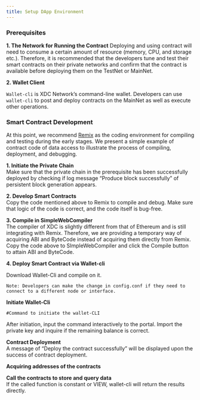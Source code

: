 ```yaml
---
title: Setup DApp Environment
---
```


### Prerequisites

**1. The Network for Running the Contract**
Deploying and using contract will need to consume a certain amount of resource (memory, CPU, and storage etc.). Therefore, it is recommended that the developers tune and test their smart contracts on their private networks and confirm that the contract is available before deploying them on the TestNet or MainNet.

**2. Wallet Client**

`Wallet-cli` is XDC Network’s command-line wallet. Developers can use `wallet-cli` to post and deploy contracts on the MainNet as well as execute other operations.

### Smart Contract Development

At this point, we recommend [Remix](http://remix.ethereum.org/) as the coding environment for compiling and testing during the early stages. We present a simple example of contract code of data access to illustrate the process of compiling,
deployment, and debugging.

**1. Initiate the Private Chain**<br>
Make sure that the private chain in the prerequisite has been successfully deployed by checking if log message “Produce block successfully” of persistent block generation appears.

**2. Develop Smart Contracts**<br>
Copy the code mentioned above to Remix to compile and debug. Make sure that
logic of the code is correct, and the code itself is bug-free.

**3. Compile in SimpleWebCompiler** <br>
The compiler of XDC is slightly different from that of Ethereum and is still integrating with Remix. Therefore, we are providing a temporary way of acquiring ABI and ByteCode instead of acquiring them directly from Remix. Copy the code
above to SImpleWebCompiler and click the Compile button to attain ABI and ByteCode.

**4. Deploy Smart Contract via Wallet-cli** <br>

Download Wallet-Cli and compile on it.

```Note: Developers can make the change in config.conf if they need to connect to a different node or interface.```

**Initiate Wallet-Cli**

    #Command to initiate the wallet-CLI

After initiation, input the command interactively to the portal. Import the private key and inquire if the remaining balance is correct.


**Contract Deployment**<br>
A message of “Deploy the contract successfully” will be displayed upon the success of contract deployment.

**Acquiring addresses of the contracts**<br>



**Call the contracts to store and query data**<br>
If the called function is constant or VIEW, wallet-cli will return the results directly.
